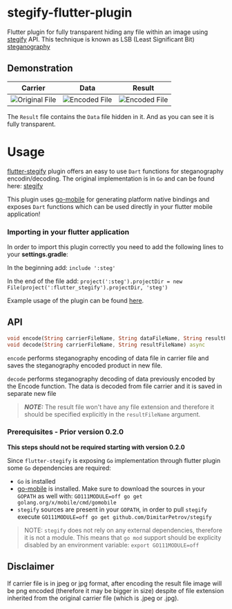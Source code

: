 # stegify-flutter-plugin

Flutter plugin for fully transparent hiding any file within an image using [stegify](https://github.com/DimitarPetrov/stegify) API. 
This technique is known as LSB (Least Significant Bit) [steganography](https://en.wikipedia.org/wiki/steganography)

## Demonstration

| Carrier                                | Data                                | Result                                               |
| ---------------------------------------| ------------------------------------|------------------------------------------------------|
| ![Original File](https://github.com/DimitarPetrov/stegify/blob/master/examples/street.jpeg) | ![Encoded File](https://github.com/DimitarPetrov/stegify/blob/master/examples/lake.jpeg) | ![Encoded File](https://github.com/DimitarPetrov/stegify/blob/master/examples/test_decode.jpeg) |

The `Result` file contains the `Data` file hidden in it. And as you can see it is fully transparent.

# Usage
[flutter-stegify](https://pub.dev/packages/flutter_stegify) plugin offers an easy to use `Dart` functions for steganography encodin/decoding.
The original implementation is in `Go` and can be found here: [stegify](https://github.com/DimitarPetrov/stegify)

This plugin uses [go-mobile](https://github.com/golang/mobile) for generating platform native bindings
and exposes `Dart` functions which can be used directly in your flutter mobile application!

### Importing in your flutter application

In order to import this plugin correctly you need to add the following lines to your **settings.gradle**:

In the beginning add: `include ':steg'`

In the end of the file add: `project(':steg').projectDir = new File(project(':flutter_stegify').projectDir, 'steg')`

Example usage of the plugin can be found [here](https://github.com/DimitarPetrov/stegify-mobile/blob/6b196690fa7f1db18eba387f49bec22f9a7de847/android/settings.gradle).

## API

```dart
void encode(String carrierFileName, String dataFileName, String resultFileName) async
void decode(String carrierFileName, String resultFileName) async
``` 

`encode` performs steganography encoding of data file in carrier file and saves the steganography encoded product in new file.

`decode` performs steganography decoding of data previously encoded by the Encode function.
The data is decoded from file carrier and it is saved in separate new file

> **_NOTE:_**  The result file won't have any file extension and therefore it should be specified explicitly
in the `resultFileName` argument.

### Prerequisites - Prior version 0.2.0

**This steps should not be required starting with version 0.2.0**

Since `flutter-stegify` is exposing `Go` implementation through flutter plugin some `Go` dependencies are required:
- `Go` is installed
- [go-mobile](https://github.com/golang/go/wiki/Mobile) is installed. Make sure to download the sources in your `GOPATH` as well with: `GO111MODULE=off go get golang.org/x/mobile/cmd/gomobile`
- `stegify` sources are present in your `GOPATH`, in order to pull `stegify` execute `GO111MODULE=off go get github.com/DimitarPetrov/stegify`

> NOTE: `stegify` does not rely on any external dependencies, therefore it is not a module. This means that `go mod` support should be explicity disabled by an environment variable: `export GO111MODULE=off`

## Disclaimer

If carrier file is in jpeg or jpg format, after encoding the result file image will be png encoded (therefore it may be bigger in size)
despite of file extension inherited from the original carrier file (which is .jpeg or .jpg).
